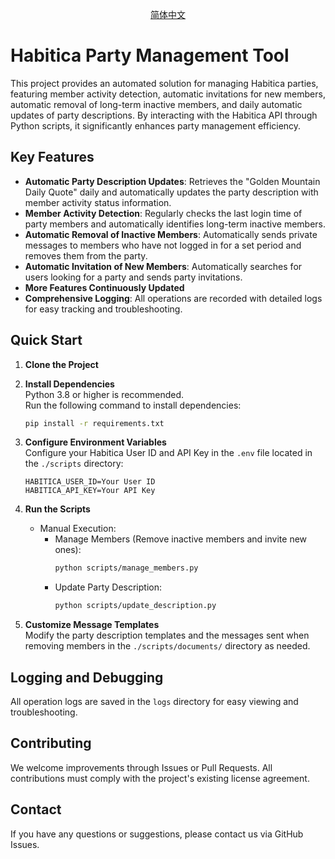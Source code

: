 <div align="center">

[简体中文](/README.md)

</div>

# Habitica Party Management Tool

This project provides an automated solution for managing Habitica parties, featuring member activity detection, automatic invitations for new members, automatic removal of long-term inactive members, and daily automatic updates of party descriptions. By interacting with the Habitica API through Python scripts, it significantly enhances party management efficiency.

## Key Features

- **Automatic Party Description Updates**: Retrieves the "Golden Mountain Daily Quote" daily and automatically updates the party description with member activity status information.
- **Member Activity Detection**: Regularly checks the last login time of party members and automatically identifies long-term inactive members.
- **Automatic Removal of Inactive Members**: Automatically sends private messages to members who have not logged in for a set period and removes them from the party.
- **Automatic Invitation of New Members**: Automatically searches for users looking for a party and sends party invitations.
- **More Features Continuously Updated**
- **Comprehensive Logging**: All operations are recorded with detailed logs for easy tracking and troubleshooting.

## Quick Start

1. **Clone the Project**
   
2. **Install Dependencies**  
   Python 3.8 or higher is recommended.  
   Run the following command to install dependencies:  
   ```bash
   pip install -r requirements.txt
   ```

3. **Configure Environment Variables**  
   Configure your Habitica User ID and API Key in the `.env` file located in the `./scripts` directory:  
   ```
   HABITICA_USER_ID=Your User ID
   HABITICA_API_KEY=Your API Key
   ```

4. **Run the Scripts**  
   - Manual Execution:  
     - Manage Members (Remove inactive members and invite new ones):  
       ```bash
       python scripts/manage_members.py
       ```
     - Update Party Description:  
       ```bash
       python scripts/update_description.py
       ```

5. **Customize Message Templates**  
   Modify the party description templates and the messages sent when removing members in the `./scripts/documents/` directory as needed.

## Logging and Debugging

All operation logs are saved in the `logs` directory for easy viewing and troubleshooting.

## Contributing

We welcome improvements through Issues or Pull Requests. All contributions must comply with the project's existing license agreement.

## Contact

If you have any questions or suggestions, please contact us via GitHub Issues.
